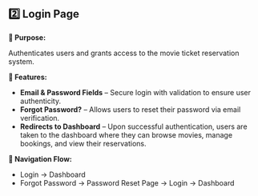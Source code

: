 ## 2️⃣ Login Page

**🔹 Purpose:**

Authenticates users and grants access to the movie ticket reservation system.

**🔹 Features:**

- **Email & Password Fields** – Secure login with validation to ensure user authenticity.
- **Forgot Password?** – Allows users to reset their password via email verification.
- **Redirects to Dashboard** – Upon successful authentication, users are taken to the dashboard where they can browse movies, manage bookings, and view their reservations.

**🔹 Navigation Flow:**

- Login → Dashboard
- Forgot Password → Password Reset Page → Login → Dashboard

